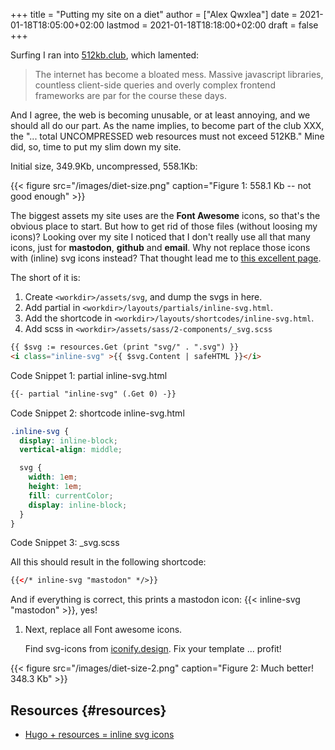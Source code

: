 +++
title = "Putting my site on a diet"
author = ["Alex Qwxlea"]
date = 2021-01-18T18:05:00+02:00
lastmod = 2021-01-18T18:18:00+02:00
draft = false
+++

Surfing I ran into [512kb.club](https://512kb.club/), which lamented:

> The internet has become a bloated mess. Massive javascript libraries, countless client-side queries and overly complex frontend frameworks are par for the course these days.

And I agree, the web is becoming unusable, or at least annoying, and we should all do our part. As the name implies, to become part of the club XXX, the "... total UNCOMPRESSED web resources must not exceed 512KB." Mine did, so, time to put my slim down my site.

Initial size, 349.9Kb, uncompressed, 558.1Kb:

{{< figure src="/images/diet-size.png" caption="Figure 1: 558.1 Kb -- not good enough" >}}

The biggest assets my site uses are the **Font Awesome** icons, so that's the obvious place to start. But how to get rid of those files (without loosing my icons)? Looking over my site I noticed that I don't really use all that many icons, just for ****mastodon****, ****github**** and ****email****. Why not replace those icons with (inline) svg icons instead? That thought lead me to [this excellent page](http://oostens.me/posts/hugo-resources-inline-svg-icons/).

The short of it is:

1.  Create `<workdir>/assets/svg`, and dump the svgs in here.
2.  Add partial in `<workdir>/layouts/partials/inline-svg.html`.
3.  Add the shortcode in `<workdir>/layouts/shortcodes/inline-svg.html`.
4.  Add scss in `<workdir>/assets/sass/2-components/_svg.scss`

<!--listend-->

```html
{{ $svg := resources.Get (print "svg/" . ".svg") }}
<i class="inline-svg" >{{ $svg.Content | safeHTML }}</i>
```

<div class="src-block-caption">
  <span class="src-block-number">Code Snippet 1</span>:
  partial inline-svg.html
</div>

```html
{{- partial "inline-svg" (.Get 0) -}}
```

<div class="src-block-caption">
  <span class="src-block-number">Code Snippet 2</span>:
  shortcode inline-svg.html
</div>

```css
.inline-svg {
  display: inline-block;
  vertical-align: middle;

  svg {
    width: 1em;
    height: 1em;
    fill: currentColor;
    display: inline-block;
  }
}
```

<div class="src-block-caption">
  <span class="src-block-number">Code Snippet 3</span>:
  _svg.scss
</div>

All this should result in the following shortcode:

```html
{{</* inline-svg "mastodon" */>}}
```

And if everything is correct, this prints a mastodon icon: {{< inline-svg "mastodon" >}}, yes!

1.  Next, replace all Font awesome icons.

    Find svg-icons from [iconify.design](https://iconify.design/icon-sets/). Fix your template ... profit!

{{< figure src="/images/diet-size-2.png" caption="Figure 2: Much better! 348.3 Kb" >}}


## Resources {#resources}

-   [Hugo + resources = inline svg icons](http://oostens.me/posts/hugo-resources-inline-svg-icons/)
